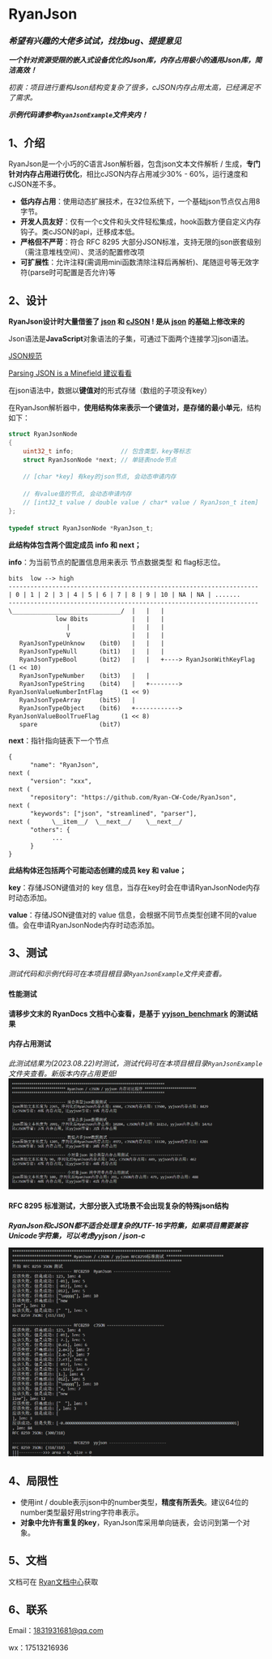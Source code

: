 # RyanJson
### *希望有兴趣的大佬多试试，找找bug、提提意见*

***一个针对资源受限的嵌入式设备优化的Json库，内存占用极小的通用Json库，简洁高效！***

*初衷：项目进行重构Json结构变复杂了很多，cJSON内存占用太高，已经满足不了需求。*

***示例代码请参考`RyanJsonExample`文件夹内！***

## 1、介绍

RyanJson是一个小巧的C语言Json解析器，包含json文本文件解析 / 生成，**专门针对内存占用进行优化**，相比cJSON内存占用减少30% - 60%，运行速度和cJSON差不多。

- **低内存占用**：使用动态扩展技术，在32位系统下，一个基础json节点仅占用8字节。
- **开发人员友好**：仅有一个c文件和头文件轻松集成，hook函数方便自定义内存钩子。类cJSON的api，迁移成本低。
- **严格但不严苛**：符合 RFC 8295 大部分JSON标准，支持无限的json嵌套级别（需注意堆栈空间）、灵活的配置修改项
- **可扩展性**：允许注释(需调用mini函数清除注释后再解析)、尾随逗号等无效字符(parse时可配置是否允许)等

## 2、设计

**RyanJson设计时大量借鉴了 [json](https://api.gitee.com/Lamdonn/json) 和 [cJSON](https://github.com/DaveGamble/cJSON) ! 是从 [json](https://api.gitee.com/Lamdonn/json) 的基础上修改来的**

Json语法是**JavaScript**对象语法的子集，可通过下面两个连接学习json语法。

[JSON规范](https://www.json.org/json-en.html)

[Parsing JSON is a Minefield 建议看看](https://seriot.ch/projects/parsing_json.html)

在json语法中，数据以**键值对**的形式存储（数组的子项没有key）

在RyanJson解析器中，**使用结构体来表示一个键值对，是存储的最小单元**，结构如下：

```c
struct RyanJsonNode
{
    uint32_t info;             // 包含类型，key等标志
    struct RyanJsonNode *next; // 单链表node节点

    // [char *key] 有key的json节点, 会动态申请内存

    // 有value值的节点, 会动态申请内存
    // [int32_t value / double value / char* value / RyanJson_t item]
};

typedef struct RyanJsonNode *RyanJson_t;
```

**此结构体包含两个固定成员 info 和 next；**

**info**：为当前节点的配置信息用来表示 节点数据类型 和 flag标志位。

```
bits  low --> high
---------------------------------------------------------------------
| 0 | 1 | 2 | 3 | 4 | 5 | 6 | 7 | 8 | 9 | 10 | NA | NA | .......
---------------------------------------------------------------------
\______________________________/  |   |   |
             low 8bits            |   |   |
                |                 |   |   |
                V                 |   |   |
   RyanJsonTypeUnknow    (bit0)   |   |   |
   RyanJsonTypeNull      (bit1)   |   |   |
   RyanJsonTypeBool      (bit2)   |   |   +----> RyanJsonWithKeyFlag            (1 << 10)
   RyanJsonTypeNumber    (bit3)   |   |
   RyanJsonTypeString    (bit4)   |   +--------> RyanJsonValueNumberIntFlag     (1 << 9)
   RyanJsonTypeArray     (bit5)   |
   RyanJsonTypeObject    (bit6)   +------------> RyanJsonValueBoolTrueFlag      (1 << 8)
   spare                 (bit7)
```

**next**：指针指向链表下一个节点

```
{
      "name": "RyanJson",
next (
      "version": "xxx",
next (
      "repository": "https://github.com/Ryan-CW-Code/RyanJson",
next (
      "keywords": ["json", "streamlined", "parser"],
next (      \__item__/  \__next__/    \__next__/
      "others": {
            ...
      }
}
```

**此结构体还包括两个可能动态创建的成员 key 和 value；**

**key**：存储JSON键值对的 key 信息，当存在key时会在申请RyanJsonNode内存时动态添加。

**value**：存储JSON键值对的 value 信息，会根据不同节点类型创建不同的value值。会在申请RyanJsonNode内存时动态添加。

## 3、测试

*测试代码和示例代码可在本项目根目录`RyanJsonExample`文件夹查看。*

#### 性能测试

**请移步文末的 RyanDocs 文档中心查看，是基于 [yyjson_benchmark](https://github.com/ibireme/yyjson_benchmark) 的测试结果**


#### 内存占用测试
*此测试结果为(2023.08.22)时测试，测试代码可在本项目根目录`RyanJsonExample`文件夹查看。新版本内存占用更低!*
![image-20230822200726742](docs/assert/README.assert/image-20230822200726742.png)



#### RFC 8295 标准测试，大部分嵌入式场景不会出现复杂的特殊json结构

***RyanJson和cJSON都不适合处理复杂的UTF-16字符集，如果项目需要兼容Unicode字符集，可以考虑yyjson / json-c***

![image-20230822200717809](docs/assert/README.assert/image-20230822200717809.png)

## 4、局限性

- 使用int / double表示json中的number类型，**精度有所丢失**。建议64位的number类型最好用string字符串表示。
- **对象中允许有重复的key**，RyanJson库采用单向链表，会访问到第一个对象。

## 5、文档

文档可在 [Ryan文档中心](https://ryan-cw-code.github.io/RyanDocs/)获取

## 6、联系

Email：1831931681@qq.com

wx：17513216936



